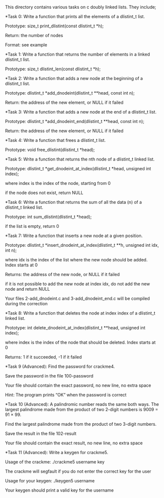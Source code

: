 This directory contains various tasks on c doubly linked lists. They include;


*Task 0: Write a function that prints all the elements of a dlistint_t list.

Prototype: size_t print_dlistint(const dlistint_t *h);

Return: the number of nodes

Format: see example



*Task 1: Write a function that returns the number of elements in a linked dlistint_t list.

Prototype: size_t dlistint_len(const dlistint_t *h);



*Task 2: Write a function that adds a new node at the beginning of a dlistint_t list.

Prototype: dlistint_t *add_dnodeint(dlistint_t **head, const int n);

Return: the address of the new element, or NULL if it failed



*Task 3: Write a function that adds a new node at the end of a dlistint_t list.

Prototype: dlistint_t *add_dnodeint_end(dlistint_t **head, const int n);

Return: the address of the new element, or NULL if it failed



*Task 4: Write a function that frees a dlistint_t list.

Prototype: void free_dlistint(dlistint_t *head);



*Task 5: Write a function that returns the nth node of a dlistint_t linked list.

Prototype: dlistint_t *get_dnodeint_at_index(dlistint_t *head, unsigned int index);

where index is the index of the node, starting from 0

if the node does not exist, return NULL



*Task 6: Write a function that returns the sum of all the data (n) of a dlistint_t linked list.

Prototype: int sum_dlistint(dlistint_t *head);

if the list is empty, return 0



*Task 7: Write a function that inserts a new node at a given position.

Prototype: dlistint_t *insert_dnodeint_at_index(dlistint_t **h, unsigned int idx, int n);

where idx is the index of the list where the new node should be added. Index starts at 0

Returns: the address of the new node, or NULL if it failed

if it is not possible to add the new node at index idx, do not add the new node and return NULL

Your files 2-add_dnodeint.c and 3-add_dnodeint_end.c will be compiled during the correction



*Task 8: Write a function that deletes the node at index index of a dlistint_t linked list.

Prototype: int delete_dnodeint_at_index(dlistint_t **head, unsigned int index);

where index is the index of the node that should be deleted. Index starts at 0

Returns: 1 if it succeeded, -1 if it failed



*Task 9 (Advanced): Find the password for crackme4.

Save the password in the file 100-password

Your file should contain the exact password, no new line, no extra space

Hint: The program prints “OK” when the password is correct



*Task 10 (Advanced): A palindromic number reads the same both ways. The largest palindrome made from the product of two 2-digit numbers is 9009 = 91 × 99.

Find the largest palindrome made from the product of two 3-digit numbers.

Save the result in the file 102-result

Your file should contain the exact result, no new line, no extra space



*Task 11 (Advanced): Write a keygen for crackme5.

Usage of the crackme: ./crackme5 username key

The crackme will segfault if you do not enter the correct key for the user

Usage for your keygen: ./keygen5 username

Your keygen should print a valid key for the username

